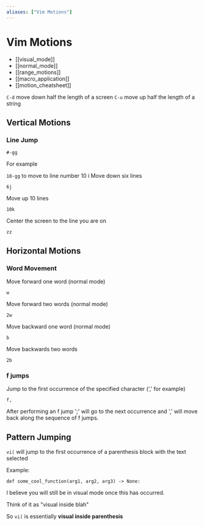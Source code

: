 ```yaml
---
aliases: ["Vim Motions"]
---
```

# Vim Motions

- [[visual_mode]]
- [[normal_mode]]
- [[range_motions]]
- [[macro_application]]
- [[motion_cheatsheet]]

`C-d` move down half the length of a screen
`C-u` move up half the length of a string

## Vertical Motions

### Line Jump

`#-gg`

For example

`10-gg` to move to line number 10
i
Move down six lines

`6j`

Move up 10 lines

`10k`

Center the screen to the line you are on

`zz`

## Horizontal Motions

### Word Movement

Move forward one word (normal mode)

`w`

Move forward two words (normal mode)

`2w`

Move backward one word (normal mode)

`b`

Move backwards two words

`2b`

### f jumps

Jump to the first occurrence of the specified character (',' for example)

`f,`

After performing an f jump ';' will go to the next occurrence and ',' will move back along the sequence of f jumps.

## Pattern Jumping

`vi(` will jump to the first occurrence of a parenthesis block with the text selected

Example:

`def some_cool_function(arg1, arg2, arg3) -> None:`

I believe you will still be in visual mode once this has occurred.

Think of it as "visual inside blah"

So `vi(` is essentially **visual inside parenthesis**